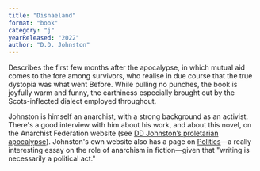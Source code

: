 ```yaml
---
title: "Disnaeland"
format: "book"
category: "j"
yearReleased: "2022"
author: "D.D. Johnston"
---
```

Describes the first few months after the apocalypse, in which mutual aid comes to the fore among survivors, who realise in due course that the true dystopia was what went Before. While pulling no punches, the book is joyfully warm and funny, the earthiness especially brought out by the Scots-inflected dialect employed throughout.

Johnston is himself an anarchist, with a strong background as an activist. There's a good interview with him about his work, and about this novel, on the Anarchist Federation website (see <a href="https://www.anarchistfederation.net/wcl-5-6-dd-johnstons-proletarian-apocalypse/#/">DD Johnston’s proletarian apocalypse</a>). Johnston's own website also has a page on <a href="https://ddjohnston.uk/essays/politics/">Politics</a>—a really interesting essay on the role of anarchism in fiction—given that "writing is necessarily a political act."

